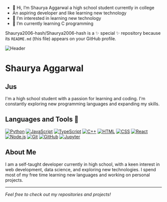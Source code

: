 - 👋 Hi, I’m Shaurya Aggarwal a high school student currently in college
- An aspiring developer and like learning new technology
- 👀 I’m interested in learning new technology
- 🌱 I’m currently learning C programming


Shaurya2006-hash/Shaurya2006-hash is a ✨ special ✨ repository because its `README.md` (this file) appears on your GitHub profile.

![Header](https://your-image-url.com)

# Shaurya Aggarwal

## Jus

I'm a high school student with a passion for learning and coding. I'm constantly exploring new programming languages and expanding my skills.

## Languages and Tools 🚀

[![Python](https://img.shields.io/badge/-Python-000?&logo=Python)](https://www.python.org/)
[![JavaScript](https://img.shields.io/badge/-JavaScript-000?&logo=JavaScript)](https://developer.mozilla.org/en-US/docs/Web/JavaScript)
[![TypeScript](https://img.shields.io/badge/-TypeScript-000?&logo=TypeScript)](https://www.typescriptlang.org/)
[![C++](https://img.shields.io/badge/-C++-000?&logo=C%2B%2B)](https://en.cppreference.com/w/)
[![HTML](https://img.shields.io/badge/-HTML-000?&logo=HTML5)](https://developer.mozilla.org/en-US/docs/Web/HTML)
[![CSS](https://img.shields.io/badge/-CSS-000?&logo=CSS3)](https://developer.mozilla.org/en-US/docs/Web/CSS)
[![React](https://img.shields.io/badge/-React-000?&logo=React)](https://reactjs.org/)
[![Node.js](https://img.shields.io/badge/-Node.js-000?&logo=Node.js)](https://nodejs.org/)
[![Git](https://img.shields.io/badge/-Git-000?&logo=Git)](https://git-scm.com/)
[![GitHub](https://img.shields.io/badge/-GitHub-000?&logo=GitHub)](https://github.com/)
[![Jupyter](https://img.shields.io/badge/-Jupyter-000?&logo=Jupyter)](https://jupyter.org/)

## About Me

I am a self-taught developer currently in high school, with a keen interest in web development, data science, and exploring new technologies. I spend most of my free time learning new languages and working on personal projects.

---

*Feel free to check out my repositories and projects!*


